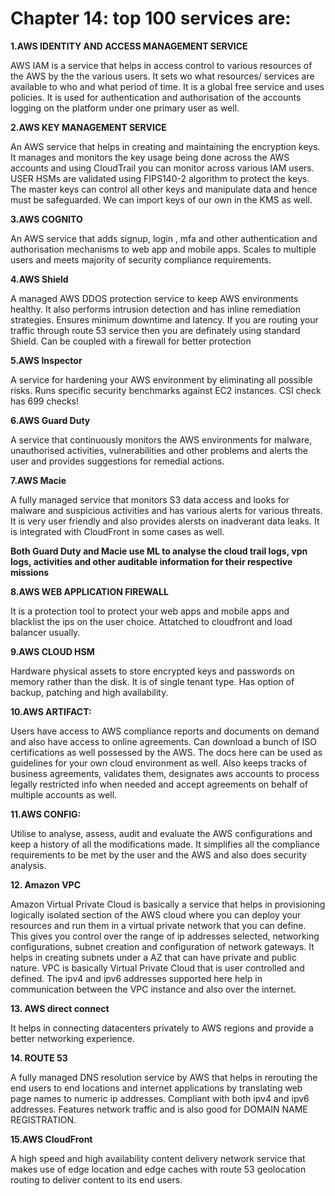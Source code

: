 # Chapter 14: top 100 services are:


**1.AWS IDENTITY AND ACCESS MANAGEMENT SERVICE**

AWS IAM is a service that helps in access control to various resources of the AWS by the the various users. It sets wo what resources/ services are available to who and what period of time. It is a global free service and uses policies. It is used for authentication and authorisation of the accounts logging on the platform under one primary user as well.

**2.AWS KEY MANAGEMENT SERVICE**

An AWS service that helps in creating and maintaining the encryption keys. It manages and monitors the key usage being done across the AWS accounts and using CloudTrail you can monitor across various IAM users. USER HSMs are validated using FIPS140-2 algorithm to protect the keys. The master keys can control all other keys and manipulate data and hence must be safeguarded. We can import keys of our own in the KMS as well.

**3.AWS COGNITO**

An AWS service that adds signup, login , mfa and other authentication and authorisation mechanisms to web app and mobile apps. Scales to multiple users and meets majority of security compliance requirements.

**4.AWS Shield**

A managed AWS DDOS protection service to keep AWS environments healthy. It also performs intrusion detection and has inline remediation strategies. Ensures minimum downtime and latency. If you are routing your traffic through route 53 service then you are definately using standard Shield. Can be coupled with a firewall for better protection

**5.AWS Inspector**

A service for hardening your AWS environment by eliminating all possible risks. Runs specific security benchmarks against EC2 instances. CSI check has 699 checks!

**6.AWS Guard Duty**

A service that continuously monitors the AWS environments for malware, unauthorised activities, vulnerabilities and other problems and alerts the user and provides suggestions for remedial actions.

**7.AWS Macie**

A fully managed service that monitors S3 data access and looks for malware and suspicious activities and has various alerts for various threats. It is very user friendly and also provides alersts on inadverant data leaks. It is integrated with CloudFront in some cases as well.

**Both Guard Duty and Macie use ML to analyse the cloud trail logs, vpn logs, activities and other auditable information for their respective missions**

**8.AWS WEB APPLICATION FIREWALL**

It is a protection tool to protect your web apps and mobile apps and blacklist the ips on the user choice. Attatched to cloudfront and load balancer usually.

**9.AWS CLOUD HSM**

Hardware physical assets to store encrypted keys and passwords on memory rather than the disk. It is of single tenant type. Has option of backup, patching and high availability.

**10.AWS ARTIFACT:**

Users have access to AWS compliance reports and documents on demand and also have access to online agreements. Can download a bunch of ISO certifications as well possessed by the AWS. The docs here can be used as guidelines for your own cloud environment as well. Also keeps tracks of business agreements, validates them, designates aws accounts to process legally restricted info when needed and accept agreements on behalf of multiple accounts as well.

**11.AWS CONFIG:**

Utilise to analyse, assess, audit and evaluate the AWS configurations and keep a history of all the modifications made. It simplifies all the compliance requirements to be met by the user and the AWS and also does security analysis.

**12. Amazon VPC**

Amazon Virtual Private Cloud is basically a service that helps in provisioning logically isolated section of the AWS cloud where you can deploy your resources and run them in a virtual private network that you can define. This gives you control over the range of ip addresses selected, networking configurations, subnet creation and configuration of network gateways. It helps in creating subnets under a AZ that can have private and public nature. VPC is basically Virtual Private Cloud that is user controlled and defined. The ipv4 and ipv6 addresses supported here help in communication between the VPC instance and also over the internet.

**13. AWS direct connect**

It helps in connecting datacenters privately to AWS regions and provide a better networking experience.

**14. ROUTE 53**

A fully managed DNS resolution service by AWS that helps in rerouting the end users to end locations and internet applications by translating web page names to numeric ip addresses. Compliant with both ipv4 and ipv6 addresses. Features network traffic and is also good for DOMAIN NAME REGISTRATION.

**15.AWS CloudFront**

A high speed and high availability content delivery network service that makes use of edge location and edge caches with route 53 geolocation routing to deliver content to its end users.
